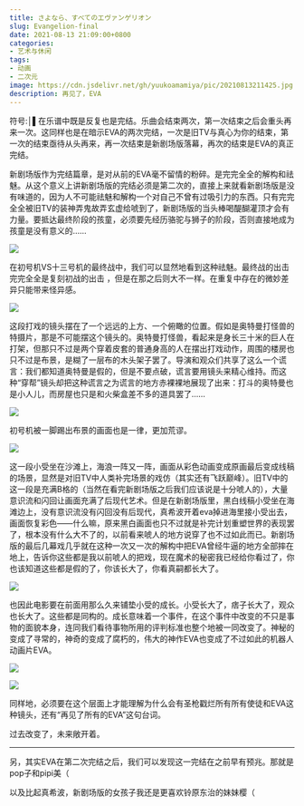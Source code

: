 ```yaml
---
title: さよなら、すべてのエヴァンゲリオン
slug: Evangelion-final
date: 2021-08-13 21:09:00+0800
categories:
- 艺术与休闲
tags:
- 动画
- 二次元
image: https://cdn.jsdelivr.net/gh/yuukoamamiya/pic/20210813211425.jpg
description: 再见了，EVA
---
```


符号:│▌在乐谱中既是反复也是完结。乐曲会结束两次，第一次结束之后会重头再来一次。这同样也是在暗示EVA的两次完结，一次是旧TV与真心为你的结束，第一次的结束亟待从头再来，再一次结束是新剧场版落幕，再次的结束是EVA的真正完结。

新剧场版作为完结篇章，是对从前的EVA毫不留情的粉碎。是完完全全的解构和祛魅。从这个意义上讲新剧场版的完结必须是第二次的，直接上来就看新剧场版是没有味道的，因为人不可能祛魅和解构一个对自己不曾有过吸引力的东西。只有完完全全被旧TV的装神弄鬼故弄玄虚给唬到了，新剧场版的当头棒喝醍醐灌顶才会有力量。要抵达最终阶段的孩童，必须要先经历骆驼与狮子的阶段，否则直接地成为孩童是没有意义的……

![](https://cdn.jsdelivr.net/gh/yuukoamamiya/pic/20210813214321.png)

在初号机VS十三号机的最终战中，我们可以显然地看到这种祛魅。最终战的出击完完全全是复刻初战的出击 ，但是在那之后则大不一样。在重复中存在的微妙差异只能带来怪异感。

![](https://cdn.jsdelivr.net/gh/yuukoamamiya/pic/20210813215304.png)

这段打戏的镜头摆在了一个远远的上方、一个俯瞰的位置。假如是奥特曼打怪兽的特摄片，那是不可能摆这个镜头的。奥特曼打怪兽，看起来是身长三十米的巨人在打架，但那只不过是两个穿着皮套的普通身高的人在摆出打戏动作，周围的楼房也只不过是布景，是糊了一层布的木头架子罢了。导演和观众们共享了这么一个谎言：我们都知道奥特曼是假的，但是不要点破，谎言要用镜头来精心维持。而这种“穿帮”镜头却把这种谎言之为谎言的地方赤裸裸地展现了出来：打斗的奥特曼也是小人儿，而房屋也只是和火柴盒差不多的道具罢了…… 

![](https://cdn.jsdelivr.net/gh/yuukoamamiya/pic/20210813220149.png)

初号机被一脚踢出布景的画面也是一律，更加荒谬。

![](https://cdn.jsdelivr.net/gh/yuukoamamiya/pic/20210813220520.png)

这一段小受坐在沙滩上，海浪一阵又一阵，画面从彩色动画变成原画最后变成线稿的场景，显然是对旧TV中人类补完场景的戏仿（其实还有飞跃巅峰）。旧TV中的这一段是充满B格的（当然在看完新剧场版之后我们应该说是十分唬人的），大量意识流和闪回让画面充满了后现代艺术。但是在新剧场版里，黑白线稿小受坐在海滩边上，没有意识流没有闪回没有后现代，真希波开着eva掉进海里接小受出去，画面恢复彩色——什么嘛，原来黑白画面也只不过就是补完计划重塑世界的表现罢了，根本没有什么大不了的，以前看来唬人的地方说穿了也不过如此而已。新剧场版的最后几幕戏几乎就在这种一次又一次的解构中把EVA曾经牛逼的地方全部摔在地上，告诉你这些都是我以前唬人的把戏，现在魔术的秘密我已经给你看过了，你也该知道这些都是假的了，你该长大了，你看真嗣都长大了。

![](https://cdn.jsdelivr.net/gh/yuukoamamiya/pic/20210813223137.jpg)

也因此电影要在前面用那么久来铺垫小受的成长。小受长大了，痞子长大了，观众也长大了。这些都是同构的。成长意味着一个事件，在这个事件中改变的不只是事物的面貌本身，连同我们看待事物所用的评判标准也整个地被一同改变了。神秘的变成了寻常的，神奇的变成了腐朽的，伟大的神作EVA也变成了不过如此的机器人动画片EVA。

![](https://cdn.jsdelivr.net/gh/yuukoamamiya/pic/20210813225050.png)

![](https://cdn.jsdelivr.net/gh/yuukoamamiya/pic/20210813225104.png)

同样地，必须要在这个层面上才能理解为什么会有圣枪戳烂所有所有使徒和EVA这种镜头，还有“再见了所有的EVA”这句台词。

过去改变了，未来敞开着。

---

另，其实EVA在第二次完结之后，我们可以发现这一完结在之前早有预兆。那就是pop子和pipi美（

以及比起真希波，新剧场版的女孩子我还是更喜欢铃原东治的妹妹樱（
